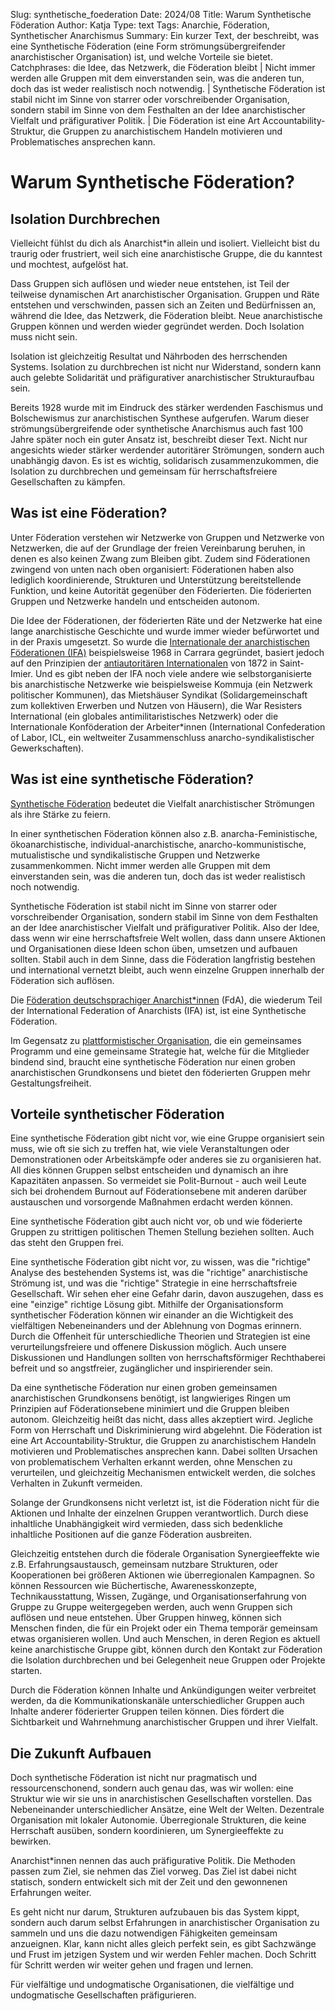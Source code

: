Slug: synthetische_foederation
Date: 2024/08
Title: Warum Synthetische Föderation
Author: Katja
Type: text
Tags: Anarchie, Föderation, Synthetischer Anarchismus
Summary: Ein kurzer Text, der beschreibt, was eine Synthetische Föderation (eine Form strömungsübergreifender anarchistischer Organisation) ist, und welche Vorteile sie bietet.
Catchphrases: die Idee, das Netzwerk, die Föderation bleibt | Nicht immer werden alle Gruppen mit dem einverstanden sein, was die anderen tun, doch das ist weder realistisch noch notwendig. | Synthetische Föderation ist stabil nicht im Sinne von starrer oder vorschreibender Organisation, sondern stabil im Sinne von dem Festhalten an der Idee anarchistischer Vielfalt und präfigurativer Politik. | Die Föderation ist eine Art Accountability-Struktur, die Gruppen zu anarchistischem Handeln motivieren und Problematisches ansprechen kann.

# Warum Synthetische Föderation?

## Isolation Durchbrechen

Vielleicht fühlst du dich als Anarchist\*in allein und isoliert.
Vielleicht bist du traurig oder frustriert, weil sich eine anarchistische Gruppe, die du kanntest und mochtest, aufgelöst hat.

Dass Gruppen sich auflösen und wieder neue entstehen, ist Teil der teilweise dynamischen Art anarchistischer Organisation.
Gruppen und Räte entstehen und verschwinden, passen sich an Zeiten und Bedürfnissen an, während die Idee, das Netzwerk, die Föderation bleibt.
Neue anarchistische Gruppen können und werden wieder gegründet werden. Doch Isolation muss nicht sein.

Isolation ist gleichzeitig Resultat und Nährboden des herrschenden Systems.
Isolation zu durchbrechen ist nicht nur Widerstand, sondern kann auch gelebte Solidarität und präfigurativer anarchistischer Strukturaufbau sein.

Bereits 1928 wurde mit im Eindruck des stärker werdenden Faschismus und Bolschewismus zur anarchistischen Synthese aufgerufen.
Warum dieser strömungsübergreifende oder synthetische Anarchismus auch fast 100 Jahre später noch ein guter Ansatz ist, beschreibt dieser Text.
Nicht nur angesichts wieder stärker werdender autoritärer Strömungen, sondern auch unabhängig davon.
Es ist es wichtig, solidarisch zusammenzukommen, die Isolation zu durchbrechen und gemeinsam für herrschaftsfreiere Gesellschaften zu kämpfen.

## Was ist eine Föderation?

Unter Föderation verstehen wir Netzwerke von Gruppen und Netzwerke von Netzwerken, die auf der Grundlage der freien Vereinbarung beruhen, in denen es also keinen Zwang zum Bleiben gibt.
Zudem sind Föderationen zwingend von unten nach oben organisiert: Föderationen haben also lediglich koordinierende, Strukturen und Unterstützung bereitstellende Funktion, und keine
Autorität gegenüber den Föderierten. Die föderierten Gruppen und Netzwerke handeln und entscheiden autonom.

Die Idee der Föderationen, der föderierten Räte und der Netzwerke hat eine lange anarchistische Geschichte und wurde immer wieder befürwortet und in der Praxis umgesetzt.
So wurde die [Internationale der anarchistischen Föderationen (IFA)](https://de.wikipedia.org/wiki/Internationale_der_Anarchistischen_F%C3%B6derationen)
beispielsweise 1968 in Carrara gegründet, basiert jedoch auf den Prinzipien der [antiautoritären Internationalen](https://de.wikipedia.org/wiki/Antiautorit%C3%A4re_Internationale)
von 1872 in Saint-Imier.
Und es gibt neben der IFA noch viele andere wie selbstorganisierte bis anarchistische Netzwerke wie beispielsweise
Kommuja (ein Netzwerk politischer Kommunen),
das Mietshäuser Syndikat (Solidargemeinschaft zum kollektiven Erwerben und Nutzen von Häusern),
die War Resisters International (ein globales antimilitaristisches Netzwerk) oder
die Internationale Konföderation der Arbeiter\*innen (International Confederation of Labor, ICL, ein weltweiter Zusammenschluss anarcho-syndikalistischer Gewerkschaften).

## Was ist eine synthetische Föderation?

[Synthetische Föderation](https://de.wikipedia.org/wiki/Synthetischer_Anarchismus) bedeutet die Vielfalt anarchistischer Strömungen als ihre Stärke zu feiern.

In einer synthetischen Föderation können also z.B. anarcha-Feministische, ökoanarchistische, individual-anarchistische, anarcho-kommunistische, mutualistische und syndikalistische Gruppen und
Netzwerke zusammenkommen. Nicht immer werden alle Gruppen mit dem einverstanden sein, was die anderen tun, doch das ist weder realistisch noch notwendig.

Synthetische Föderation ist stabil nicht im Sinne von starrer oder vorschreibender Organisation, sondern stabil im Sinne von dem Festhalten an der Idee anarchistischer Vielfalt und präfigurativer Politik.
Also der Idee, dass wenn wir eine herrschaftsfreie Welt wollen, dass dann unsere Aktionen und Organisationen diese Ideen schon üben, umsetzen und aufbauen sollten.
Stabil auch in dem Sinne, dass die Föderation langfristig bestehen und international vernetzt bleibt, auch wenn einzelne Gruppen innerhalb der Föderation sich auflösen.

Die [Föderation deutschsprachiger Anarchist\*innen](https://fda-ifa.org/) (FdA), die wiederum Teil der International Federation of Anarchists (IFA) ist,
ist eine Synthetische Föderation.

Im Gegensatz zu [plattformistischer Organisation](https://de.wikipedia.org/wiki/Plattformismus), die ein gemeinsames Programm und eine gemeinsame Strategie hat,
welche für die Mitglieder bindend sind, braucht eine synthetische Föderation nur einen groben anarchistischen Grundkonsens und bietet den föderierten Gruppen mehr Gestaltungsfreiheit.

## Vorteile synthetischer Föderation

Eine synthetische Föderation gibt nicht vor, wie eine Gruppe organisiert sein muss,
wie oft sie sich zu treffen hat, wie viele Veranstaltungen oder Demonstrationen oder Arbeitskämpfe oder anderes sie
zu organisieren hat. All dies können Gruppen selbst entscheiden und dynamisch an ihre Kapazitäten anpassen.
So vermeidet sie Polit-Burnout - auch weil Leute sich bei drohendem Burnout auf Föderationsebene mit anderen darüber austauschen und vorsorgende Maßnahmen erdacht werden können.

Eine synthetische Föderation gibt auch nicht vor, ob und wie föderierte Gruppen zu strittigen politischen Themen Stellung beziehen sollten.
Auch das steht den Gruppen frei.

Eine synthetische Föderation gibt nicht vor, zu wissen, was die "richtige" Analyse des bestehenden Systems ist, was die "richtige" anarchistische Strömung ist,
und was die "richtige" Strategie in eine herrschaftsfreie Gesellschaft. Wir sehen eher eine Gefahr darin, davon auszugehen, dass es eine "einzige" richtige Lösung gibt.
Mithilfe der Organisationsform synthetischer Föderation können wir einander an die Wichtigkeit des vielfältigen Nebeneinanders und
der Ablehnung von Dogmas erinnern.
Durch die Offenheit für unterschiedliche Theorien und Strategien ist eine verurteilungsfreiere und offenere Diskussion möglich.
Auch unsere Diskussionen und Handlungen sollten von herrschaftsförmiger Rechthaberei befreit und so angstfreier, zugänglicher und inspirierender sein.

Da eine synthetische Föderation nur einen groben gemeinsamen anarchistischen Grundkonsens benötigt,
ist langwieriges Ringen um Prinzipien auf Föderationsebene minimiert und die Gruppen bleiben autonom.
Gleichzeitig heißt das nicht, dass alles akzeptiert wird. Jegliche Form von Herrschaft und Diskriminierung wird abgelehnt.
Die Föderation ist eine Art Accountability-Struktur, die Gruppen zu anarchistischem Handeln motivieren
und Problematisches ansprechen kann.
Dabei sollten Ursachen von problematischem Verhalten erkannt werden, ohne Menschen zu verurteilen,
und gleichzeitig Mechanismen entwickelt werden, die solches Verhalten in Zukunft vermeiden.

Solange der Grundkonsens nicht verletzt ist,
ist die Föderation nicht für die Aktionen und Inhalte der einzelnen Gruppen verantwortlich.
Durch diese inhaltliche Unabhängigkeit wird vermieden, dass sich bedenkliche inhaltliche Positionen auf die ganze Föderation ausbreiten.

Gleichzeitig entstehen durch die föderale Organisation Synergieeffekte wie z.B. Erfahrungsaustausch, gemeinsam nutzbare Strukturen, oder Kooperationen bei größeren Aktionen wie überregionalen Kampagnen.
So können Ressourcen wie Büchertische, Awarenesskonzepte, Technikausstattung, Wissen, Zugänge, und Organisationserfahrung von Gruppe zu Gruppe weitergegeben werden, auch wenn Gruppen sich auflösen und neue entstehen.
Über Gruppen hinweg, können sich Menschen finden, die für ein Projekt oder ein Thema temporär gemeinsam etwas organisieren wollen.
Und auch Menschen, in deren Region es aktuell keine anarchistische Gruppe gibt, können durch den Kontakt zur Föderation die Isolation durchbrechen
und bei Gelegenheit neue Gruppen oder Projekte starten.

Durch die Föderation können Inhalte und Ankündigungen weiter verbreitet werden, da die Kommunikationskanäle unterschiedlicher Gruppen
auch Inhalte anderer föderierter Gruppen teilen können. Dies fördert die Sichtbarkeit und Wahrnehmung
anarchistischer Gruppen und ihrer Vielfalt.


## Die Zukunft Aufbauen

Doch synthetische Föderation ist nicht nur pragmatisch und ressourcenschonend, sondern auch genau das, was wir wollen:
eine Struktur wie wir sie uns in anarchistischen Gesellschaften vorstellen.
Das Nebeneinander unterschiedlicher Ansätze, eine Welt der Welten.
Dezentrale Organisation mit lokaler Autonomie.
Überregionale Strukturen, die keine Herrschaft ausüben, sondern koordinieren, um Synergieeffekte zu bewirken.

Anarchist\*innen nennen das auch präfigurative Politik. Die Methoden passen zum Ziel, sie nehmen das Ziel vorweg.
Das Ziel ist dabei nicht statisch, sondern entwickelt sich mit der Zeit und den gewonnenen Erfahrungen weiter.

Es geht nicht nur darum, Strukturen aufzubauen bis das System kippt, sondern auch darum selbst Erfahrungen
in anarchistischer Organisation zu sammeln und uns die dazu notwendigen Fähigkeiten gemeinsam anzueignen.
Klar, kann nicht alles gleich perfekt sein, es gibt Sachzwänge und Frust im jetzigen System und wir werden Fehler machen.
Doch Schritt für Schritt werden wir weiter gehen und fragen und lernen.

Für vielfältige und undogmatische Organisationen, die vielfältige und undogmatische Gesellschaften präfigurieren.
